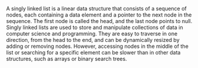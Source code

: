 A singly linked list is a linear data structure that consists of a sequence of nodes, each containing a data element and a pointer to the next node in the sequence. The first node is called the head, and the last node points to null. Singly linked lists are used to store and manipulate collections of data in computer science and programming. They are easy to traverse in one direction, from the head to the end, and can be dynamically resized by adding or removing nodes. However, accessing nodes in the middle of the list or searching for a specific element can be slower than in other data structures, such as arrays or binary search trees.
